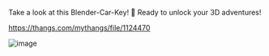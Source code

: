 Take a look at this Blender-Car-Key! 🚗 Ready to unlock your 3D adventures!

https://thangs.com/mythangs/file/1124470

![image](https://github.com/user-attachments/assets/431bd99a-26e6-4151-81d8-e740ef7e60c0)
